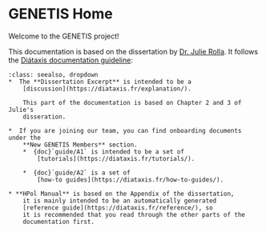 # GENETIS Home

Welcome to the GENETIS project!

This documentation is based on the dissertation by 
[Dr. Julie Rolla]([https://etd.ohiolink.edu/apexprod/rws_olink/r/1501/10?clear=10&p10_accession_num=osu163668789451345>](https://etd.ohiolink.edu/acprod/odb_etd/ws/send_file/send?accession=osu163668789451345&disposition=inline)).
It follows the [Diátaxis documentation guideline](https://diataxis.fr/):

```{admonition} Navigation
:class: seealso, dropdown
*  The **Dissertation Excerpt** is intended to be a 
    [discussion](https://diataxis.fr/explanation/).

    This part of the documentation is based on Chapter 2 and 3 of Julie's
    disseration.

*  If you are joining our team, you can find onboarding documents under the
    **New GENETIS Members** section.
    *  {doc}`guide/A1` is intended to be a set of 
        [tutorials](https://diataxis.fr/tutorials/).

    *  {doc}`guide/A2` is a set of 
        [how-to guides](https://diataxis.fr/how-to-guides/).

* **HPol Manual** is based on the Appendix of the dissertation,
    it is mainly intended to be an automatically generated 
    [reference guide](https://diataxis.fr/reference/), so 
    it is recommended that you read through the other parts of the
    documentation first.

```
